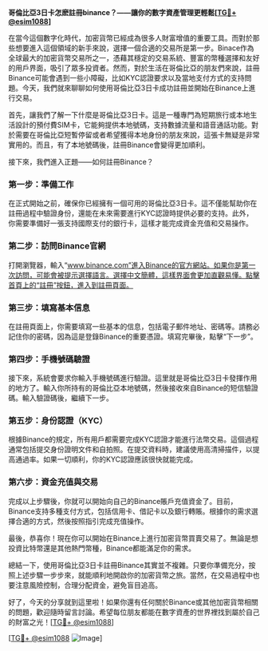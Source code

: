 **哥倫比亞3日卡怎麽註冊binance？——讓你的數字資產管理更輕鬆[[TG💪+ @esim1088](https://t.me/s/esim1088)]**

在當今這個數字化時代，加密貨幣已經成為很多人財富增值的重要工具。而對於那些想要進入這個領域的新手來說，選擇一個合適的交易所是第一步。Binace作為全球最大的加密貨幣交易所之一，憑藉其穩定的交易系統、豐富的幣種選擇和友好的用戶界面，吸引了眾多投資者。然而，對於生活在哥倫比亞的朋友們來說，註冊Binance可能會遇到一些小障礙，比如KYC認證要求以及當地支付方式的支持問題。今天，我們就來聊聊如何使用哥倫比亞3日卡成功註冊並開始在Binance上進行交易。

首先，讓我們了解一下什麼是哥倫比亞3日卡。這是一種專門為短期旅行或本地生活設計的預付費SIM卡，它能夠提供本地號碼，支持數據流量和語音通話功能。對於需要在哥倫比亞短暫停留或者希望獲得本地身份的朋友來說，這張卡無疑是非常實用的。而且，有了本地號碼後，註冊Binance會變得更加順利。

接下來，我們進入正題——如何註冊Binance？

### 第一步：準備工作

在正式開始之前，確保你已經擁有一個可用的哥倫比亞3日卡。這不僅能幫助你在註冊過程中驗證身份，還能在未來需要進行KYC認證時提供必要的支持。此外，你需要準備好一張支持國際支付的銀行卡，這樣才能完成資金充值和交易操作。

### 第二步：訪問Binance官網

打開瀏覽器，輸入“www.binance.com”進入Binance的官方網站。如果你是第一次訪問，可能會被提示選擇語言。選擇中文簡體，這樣界面會更加直觀易懂。點擊首頁上的“註冊”按鈕，進入到註冊頁面。

### 第三步：填寫基本信息

在註冊頁面上，你需要填寫一些基本的信息，包括電子郵件地址、密碼等。請務必記住你的密碼，因為這是登錄Binance的重要憑證。填寫完畢後，點擊“下一步”。

### 第四步：手機號碼驗證

接下來，系統會要求你輸入手機號碼進行驗證。這里就是哥倫比亞3日卡發揮作用的地方了。輸入你所持有的哥倫比亞本地號碼，然後接收來自Binance的短信驗證碼。輸入驗證碼後，繼續下一步。

### 第五步：身份認證（KYC）

根據Binance的規定，所有用戶都需要完成KYC認證才能進行法幣交易。這個過程通常包括提交身份證明文件和自拍照。在提交資料時，建議使用高清掃描件，以提高通過率。如果一切順利，你的KYC認證應該很快就能完成。

### 第六步：資金充值與交易

完成以上步驟後，你就可以開始向自己的Binance賬戶充值資金了。目前，Binance支持多種支付方式，包括信用卡、借記卡以及銀行轉賬。根據你的需求選擇合適的方式，然後按照指引完成充值操作。

最後，恭喜你！現在你可以開始在Binance上進行加密貨幣買賣交易了。無論是想投資比特幣還是其他熱門幣種，Binance都能滿足你的需求。

總結一下，使用哥倫比亞3日卡註冊Binance其實並不複雜。只要你準備充分，按照上述步驟一步步來，就能順利地開啟你的加密貨幣之旅。當然，在交易過程中也要注意風險控制，合理分配資金，避免盲目追高。

好了，今天的分享就到這里啦！如果你還有任何關於Binance或其他加密貨幣相關的問題，歡迎隨時留言討論。希望每位朋友都能在數字資產的世界裡找到屬於自己的財富之光！[[TG💪+ @esim1088](https://t.me/s/esim1088)]

[[TG💪+ @esim1088](https://t.me/s/esim1088) ![Image](https://i.postimg.cc/4NQfJmqS/Snipaste-2025-05-13-00-14-12.png)]